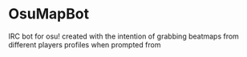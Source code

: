 # OsuMapBot
IRC bot for osu! created with the intention of grabbing beatmaps from different players profiles when prompted from 
